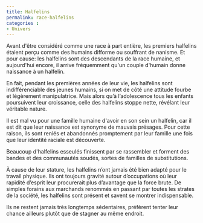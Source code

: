 ```yaml
---
title: Halfelins
permalink: race-halfelins
categories :
- Univers
---
```


Avant d'être considéré comme une race à part entière, les premiers halfelins étaient perçu comme des humains difforme ou souffrant de nanisme. Et pour cause: les halfelins sont des descendants de la race humaine, et aujourd'hui encore, il arrive fréquemment qu'un couple d'humain donne naissance à un halfelin.

En fait, pendant les premières années de leur vie, les halfelins sont indifférenciable des jeunes humains, si on met de côté une attitude fourbe et légèrement manipulatrice. Mais alors qu’à l’adolescence tous les enfants poursuivent leur croissance, celle des halfelins stoppe nette, révélant leur véritable nature.

Il est mal vu pour une famille humaine d'avoir en son sein un halfelin, car il est dit que leur naissance est synonyme de mauvais présages. Pour cette raison, ils sont reniés et abandonnés promptement par leur famille une fois que leur identité raciale est découverte.

Beaucoup d'halfelins esseulés finissent par se rassembler et forment des bandes et des communautés soudés, sortes de familles de substitutions.

À cause de leur stature, les halfelins n’ont jamais été bien adapté pour le travail physique. Ils ont toujours gravité autour d’occupations où leur rapidité d’esprit leur procurerait plus d’avantage que la force brute. De simples forains aux marchands renommés en passant par toutes les strates de la société, les halfelins sont présent et savent se montrer indispensable.

Ils ne restent jamais très longtemps sédentaires, préfèrent tenter leur chance ailleurs plutôt que de stagner au même endroit.
